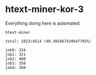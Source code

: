 # htext-miner-kor-3

Everything doing here is automated.

```
htext-miner

total: 1823/4514 (40.385467434647765%)

job0: 324
job1: 321
job2: 460
job3: 358
job4: 360
```